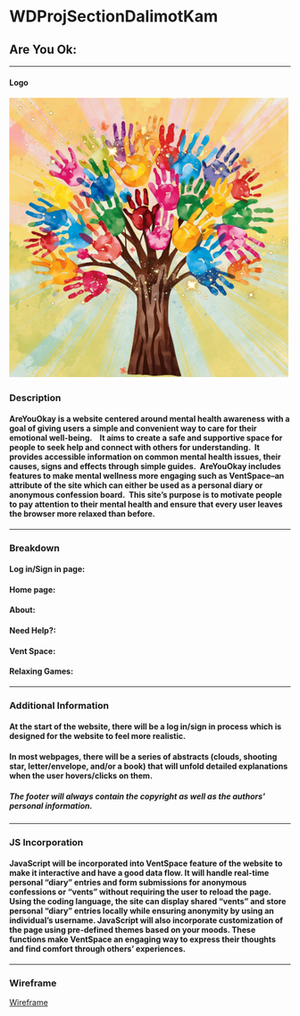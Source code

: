 # WDProjSectionDalimotKam

## Are You Ok: 

******

#### Logo
##### ![Logo](Logo.png)

### Description 
#### AreYouOkay is a website centered around mental health awareness with a goal of giving users a simple and convenient way to care for their emotional well-being.    It aims to create a safe and supportive space for people to seek help and connect with others for understanding.  It provides accessible information on common mental health issues, their causes, signs and effects through simple guides.  AreYouOkay includes features to make mental wellness more engaging such as VentSpace–an attribute of the site which can either be used as a personal diary or anonymous confession board.  This site’s purpose is to motivate people to pay attention to their mental health and ensure that every user leaves the browser more relaxed than before.

*****
### Breakdown
#### Log in/Sign in page:
#### Home page:
#### About:
#### Need Help?:
#### Vent Space:
#### Relaxing Games: 
*****
### Additional Information
#### At the start of the website, there will be a log in/sign in process which is designed for the website to feel more realistic.
#### In most webpages, there will be a series of abstracts (clouds, shooting star, letter/envelope, and/or a book) that will unfold detailed explanations when the user hovers/clicks on them.
##### The footer will always contain the copyright as well as the authors' personal information.
*****
### JS Incorporation
#### JavaScript will be incorporated into VentSpace feature of the website to make it interactive and have a good data flow.  It will handle real-time personal “diary” entries and form submissions for anonymous confessions or “vents” without requiring the user to reload the page.  Using the coding language, the site can display shared “vents” and store personal “diary” entries locally while ensuring anonymity by using an individual’s username.  JavaScript will also incorporate customization of the page using pre-defined themes based on your moods.  These functions make VentSpace an engaging way to express their thoughts and find comfort through others’ experiences.
*****
### Wireframe
[Wireframe](https://www.canva.com/design/DAG24od6Pu0/U2O_RmRlkp2bErPBO6pYvA/edit?utm_content=DAG24od6Pu0&utm_campaign=designshare&utm_medium=link2&utm_source=sharebutton)
